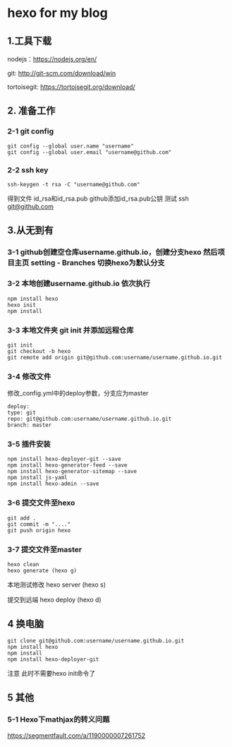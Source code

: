 hexo for my blog
====
## 1.工具下载
nodejs：https://nodejs.org/en/

git: http://git-scm.com/download/win

tortoisegit: https://tortoisegit.org/download/

## 2. 准备工作
### 2-1 git config
```
git config --global user.name "username"
git config --global user.email "username@github.com"
```

### 2-2 ssh key
```
ssh-keygen -t rsa -C "username@github.com"
```
得到文件 id_rsa和id_rsa.pub
github添加id_rsa.pub公钥
测试 ssh git@github.com


## 3.从无到有
### 3-1 github创建空仓库username.github.io，创建分支hexo 然后项目主页 setting - Branches  切换hexo为默认分支
### 3-2 本地创建username.github.io  依次执行 
```
npm install hexo
hexo init
npm install
```
### 3-3 本地文件夹 git init  并添加远程仓库
```
git init
git checkout -b hexo
git remote add origin git@github.com:username/username.github.io.git
```
### 3-4 修改文件
修改_config.yml中的deploy参数，分支应为master
```
deploy:
type: git
repo: git@github.com:username/username.github.io.git
branch: master
```
			
### 3-5 插件安装
```
npm install hexo-deployer-git --save
npm install hexo-generator-feed --save
npm install hexo-generator-sitemap --save
npm install js-yaml
npm install hexo-admin --save
```
### 3-6 提交文件至hexo
```
git add .
git commit -m "...."
git push origin hexo
```
### 3-7 提交文件至master
```
hexo clean
hexo generate (hexo g)
```
本地测试修改 hexo server (hexo s)

提交到远端 hexo deploy (hexo d)
		
## 4 换电脑
```
git clone git@github.com:username/username.github.io.git
npm install hexo
npm install
npm install hexo-deployer-git
```
注意  此时不需要hexo init命令了
		
## 5 其他
### 5-1 Hexo下mathjax的转义问题
https://segmentfault.com/a/1190000007261752
